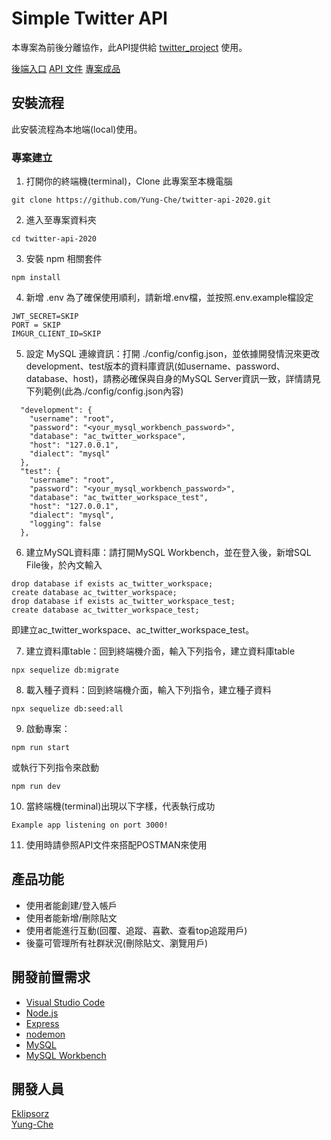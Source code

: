 # Simple Twitter API

本專案為前後分離協作，此API提供給 [twitter_project](https://github.com/JiangShuuu/twitter_project) 使用。

[後端入口](https://protected-springs-71103.herokuapp.com/)
[API 文件](https://simple-twitter-api.gitbook.io/api/HDZXvOJdS0oEs3mTdu7w/)
[專案成品](https://jiangshuuu.github.io/twitter_project/)
## 安裝流程
此安裝流程為本地端(local)使用。

### 專案建立
1. 打開你的終端機(terminal)，Clone 此專案至本機電腦

```
git clone https://github.com/Yung-Che/twitter-api-2020.git
```

2. 進入至專案資料夾

```
cd twitter-api-2020
```

3. 安裝 npm 相關套件

```
npm install
```

4. 新增 .env
為了確保使用順利，請新增.env檔，並按照.env.example檔設定
```
JWT_SECRET=SKIP
PORT = SKIP
IMGUR_CLIENT_ID=SKIP
```

5. 設定 MySQL 連線資訊：打開 ./config/config.json，並依據開發情況來更改development、test版本的資料庫資訊(如username、password、database、host)，請務必確保與自身的MySQL Server資訊一致，詳情請見下列範例(此為./config/config.json內容)

```
  "development": {
    "username": "root",
    "password": "<your_mysql_workbench_password>",
    "database": "ac_twitter_workspace",
    "host": "127.0.0.1",
    "dialect": "mysql"
  },
  "test": {
    "username": "root",
    "password": "<your_mysql_workbench_password>",
    "database": "ac_twitter_workspace_test",
    "host": "127.0.0.1",
    "dialect": "mysql",
    "logging": false
  },
```

6. 建立MySQL資料庫：請打開MySQL Workbench，並在登入後，新增SQL File後，於內文輸入

```
drop database if exists ac_twitter_workspace;
create database ac_twitter_workspace;
drop database if exists ac_twitter_workspace_test;
create database ac_twitter_workspace_test;
```

即建立ac_twitter_workspace、ac_twitter_workspace_test。

7. 建立資料庫table：回到終端機介面，輸入下列指令，建立資料庫table

```
npx sequelize db:migrate
```

8. 載入種子資料：回到終端機介面，輸入下列指令，建立種子資料

```
npx sequelize db:seed:all
```

9. 啟動專案：

```
npm run start 
```
或執行下列指令來啟動
```
npm run dev
```

10. 當終端機(terminal)出現以下字樣，代表執行成功

```
Example app listening on port 3000!
```

11. 使用時請參照API文件來搭配POSTMAN來使用

## 產品功能
- 使用者能創建/登入帳戶
- 使用者能新增/刪除貼文
- 使用者能進行互動(回覆、追蹤、喜歡、查看top追蹤用戶)
- 後臺可管理所有社群狀況(刪除貼文、瀏覽用戶)

## 開發前置需求
- [Visual Studio Code](https://code.visualstudio.com/)
- [Node.js](https://nodejs.org/en/)
- [Express](https://www.npmjs.com/package/express)
- [nodemon](https://www.npmjs.com/package/nodemon)
- [MySQL](https://www.mysql.com/)
- [MySQL Workbench](https://dev.mysql.com/downloads/mysql/)

## 開發人員
[Eklipsorz](https://github.com/Eklipsorz)  
[Yung-Che](https://github.com/Yung-Che)
